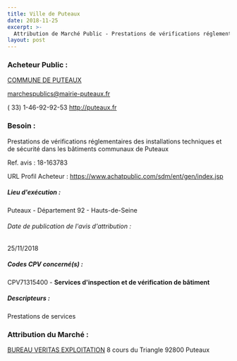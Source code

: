 ```yaml
---
title: Ville de Puteaux
date: 2018-11-25
excerpt: >-
  Attribution de Marché Public - Prestations de vérifications réglementaires des installations techniques et de sécurité dans les bâtiments communaux de Puteaux
layout: post
---
```


### Acheteur Public : 
<a href="/acheteur-33/siren-219200623"> COMMUNE DE PUTEAUX</a><br/>



marchespublics@mairie-puteaux.fr

( 33) 1-46-92-92-53
http://puteaux.fr
### Besoin :

Prestations de vérifications réglementaires des installations techniques et de sécurité dans les bâtiments communaux de Puteaux

Ref. avis : 18-163783

URL Profil Acheteur : https://www.achatpublic.com/sdm/ent/gen/index.jsp

##### Lieu d'exécution :

Puteaux - Département 92 - Hauts-de-Seine

###### Date de publication de l'avis d'attribution : 
25/11/2018

##### Codes CPV concerné(s) :
CPV71315400 - **Services d'inspection et de vérification de bâtiment** <br/>

##### Descripteurs :
Prestations de services <br/>

### Attribution du Marché :
<a href="/entreprise-268/siren-790184675"> BUREAU VERITAS EXPLOITATION</a>    8 cours du Triangle 92800 Puteaux <br/>
